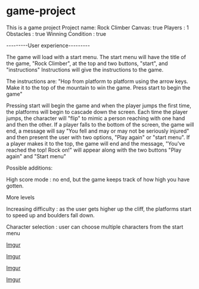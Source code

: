 # game-project
This is a game project 
Project name: Rock Climber 
Canvas: true 
Players : 1
Obstacles : true 
Winning Condition : true 

---------User experience---------

The game will load with a start menu. The start menu will have the title of the game, "Rock Climber", at the top and two buttons, "start", and "instructions" Instructions will give the instructions to the game. 

The instructions are:
"Hop from platform to platform using the arrow keys. Make it to the top of the mountain to win the game. Press start to begin the game" 

Pressing start will begin the game and when the player jumps the first time, the platforms will begin to cascade down the screen. Each time the player jumps, the character will "flip" to mimic a person reaching with one hand and then the other. If a player falls to the bottom of the screen, the game will end, a message will say "You fell and may or may not be seriously injured" and then present the user with two options, "Play again" or "start menu". If a player makes it to the top, the game will end and the message, "You've reached the top! Rock on!" will appear along with the two buttons "Play again" and "Start menu" 


Possible additions: 

High score mode : no end, but the game keeps track of how high you have gotten. 

More levels 

Increasing difficulty : as the user gets higher up the cliff, the platforms start to speed up and boulders fall down. 

Character selection : user can choose multiple characters from the start menu



[Imgur](https://i.imgur.com/0Uq852B.jpg) 

[Imgur](https://i.imgur.com/lVnfdpl.jpg)

[Imgur](https://i.imgur.com/Uw2FqSH.jpg)

[Imgur](https://i.imgur.com/idQE0uk.jpg) 


